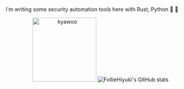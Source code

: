 i'm writing some security automation tools here with Rust, Python :crab: :snake:


<p align="center">
  <img height="170" src="https://64.media.tumblr.com/3002ed0fbd9703b76ba34f4ad77efb93/f90d5cab288f410a-14/s500x750/be31ffa516a9ca0581ab4a46f0a681f32ccef10f.gifv" alt="kyawoo"/>
  <img src="https://github-readme-stats.vercel.app/api?username=knassar702&show_icons=true&hide=stars&hide_border=true&bg_color=2e3440&icon_color=a3be8c&title_color=81a1c1&text_color=eceff4" alt="FollieHiyuki's GitHub stats"/>

</p>
